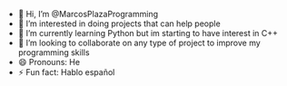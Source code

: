 - 👋 Hi, I’m @MarcosPlazaProgramming
- 👀 I’m interested in doing projects that can help people
- 🌱 I’m currently learning Python but im starting to have interest in C++
- 💞️ I’m looking to collaborate on any type of project to improve my programming skills
- 😄 Pronouns: He
- ⚡ Fun fact: Hablo español

<!---
MarcosPlazaProgramming/MarcosPlazaProgramming is a ✨ special ✨ repository because its `README.md` (this file) appears on your GitHub profile.
You can click the Preview link to take a look at your changes.
--->
